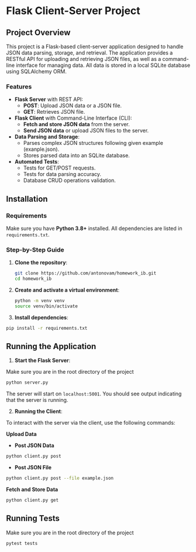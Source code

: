 # Flask Client-Server Project

## Project Overview

This project is a Flask-based client-server application designed to handle JSON data parsing, storage, and retrieval. The application provides a RESTful API for uploading and retrieving JSON files, as well as a command-line interface for managing data. All data is stored in a local SQLite database using SQLAlchemy ORM.

### **Features**
- **Flask Server** with REST API:
  - **POST**: Upload JSON data or a JSON file.
  - **GET**: Retrieves JSON file.
- **Flask Client** with Command-Line Interface (CLI):
  - **Fetch and store JSON data** from the server.
  - **Send JSON data** or upload JSON files to the server.
- **Data Parsing and Storage**:
  - Parses complex JSON structures following given example (exanple.json).
  - Stores parsed data into an SQLite database.
- **Automated Tests**:
  - Tests for GET/POST requests.
  - Tests for data parsing accuracy.
  - Database CRUD operations validation.

## Installation

### **Requirements**
Make sure you have **Python 3.8+** installed. All dependencies are listed in `requirements.txt`.

### **Step-by-Step Guide**

1. **Clone the repository**:
   ```bash
   git clone https://github.com/antonovam/homework_ib.git
   cd homework_ib
    ```
2. **Create and activate a virtual environment**:
   ```bash
   python -m venv venv
   source venv/bin/activate  
    ```
3.  **Install dependencies**:
   ```bash
   pip install -r requirements.txt
```
## **Running the Application**

1. **Start the Flask Server**: 

Make sure you are in the root directory of the project
   ```bash
   python server.py
  ```

The server will start on ```localhost:5001```. You should see output indicating that the server is running.

2. **Running the Client**:

To interact with the server via the client, use the following commands:

**Upload Data**

- **Post JSON Data**

```bash
python client.py post
```

- **Post JSON File**

```bash
python client.py post --file example.json
```
**Fetch and Store Data**

```bash
python client.py get
```

## Running Tests
 

Make sure you are in the root directory of the project
```bash
pytest tests
```

